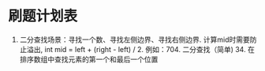 # 刷题计划表
1. 二分查找场景：寻找一个数、寻找左侧边界、寻找右侧边界.
   计算mid时需要防止溢出, int mid = left + (right - left) / 2. 
   例如：704. ⼆分查找（简单)
         34. 在排序数组中查找元素的第⼀个和最后⼀个位置









